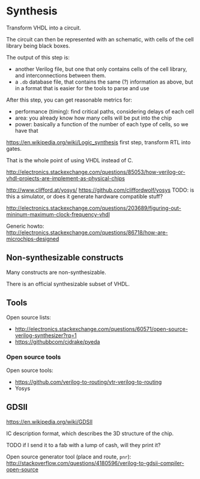 # Synthesis

Transform VHDL into a circuit.

The circuit can then be represented with an schematic, with cells of the cell library being black boxes.

The output of this step is:

- another Verilog file, but one that only contains cells of the cell library, and interconnections between them.
- a `.db` database file, that contains the same (?) information as above, but in a format that is easier for the tools to parse and use

After this step, you can get reasonable metrics for:

- performance (timing): find critical paths, considering delays of each cell
- area: you already know how many cells will be put into the chip
- power: basically a function of the number of each type of cells, so we have that

<https://en.wikipedia.org/wiki/Logic_synthesis> first step, transform RTL into gates.

That is the whole point of using VHDL instead of C.

<http://electronics.stackexchange.com/questions/85053/how-verilog-or-vhdl-projects-are-implement-as-physical-chips>

<http://www.clifford.at/yosys/> <https://github.com/cliffordwolf/yosys> TODO: is this a simulator, or does it generate hardware compatible stuff?

<http://electronics.stackexchange.com/questions/203689/figuring-out-mininum-maximum-clock-frequency-vhdl>

Generic howto: <http://electronics.stackexchange.com/questions/86718/how-are-microchips-designed>

## Non-synthesizable constructs

Many constructs are non-synthesizable.

There is an official synthesizable subset of VHDL.

## Tools

Open source lists:

- <http://electronics.stackexchange.com/questions/60571/open-source-verilog-synthesizer?rq=1>
- <https://githubbcom/cjdrake/pyeda>

### Open source tools

Open source tools:

- <https://github.com/verilog-to-routing/vtr-verilog-to-routing>
- Yosys

## GDSII

<https://en.wikipedia.org/wiki/GDSII>

IC description format, which describes the 3D structure of the chip.

TODO if I send it to a fab with a lump of cash, will they print it?

Open source generator tool (place and route, `pnr`): <http://stackoverflow.com/questions/4180596/verilog-to-gdsii-compiler-open-source>
